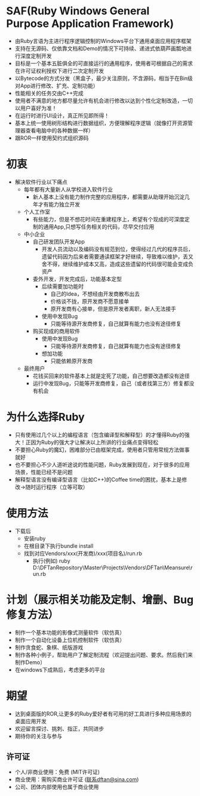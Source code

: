 # SAF(Ruby Windows General Purpose Application Framework)
- 由Ruby言语为主进行程序逻辑控制的Windows平台下通用桌面应用程序框架
- 支持在无源码、仅依靠文档和Demo的情况下可持续、递进式依葫芦画瓢地进行深度定制开发
- 目标是一个基本五脏俱全的可直接运行的通用程序，使用者可根据自己的需求在许可证权利授权下进行二次定制开发
- 以Bytecode的方式分发（黑盒子，最少关注原则，不含源码，相当于在Bin级对App进行修改、扩充、定制功能）
- 性能相关的任务交由C++完成
- 使用者不满意的地方都尽量允许有机会进行修改以达到个性化定制改造，一切以用户喜好为准！
- 在运行时进行UI设计，真正所见即所得！
- 基本上统一使用树形结构进行数据组织，方便理解程序逻辑（就像打开资源管理器查看电脑中的各种数据一样）
- 跟ROR一样使用契约式组织源码
  
# 初衷
- 解决软件行业以下痛点
  - 每年都有大量新人从学校进入软件行业
    - 新人基本上没有能力制作完整的应用程序，都需要从助理开始沉淀几年才有能力独立开发
  - 个人工作室
    - 有些能力，但是不想花时间在重建程序上，希望有个现成的可深度定制的通用App,只想写任务相关的代码，尽早交付应用
  - 中小企业
    - 自己研发团队开发App
      - 开发人员流动以及编码没有规范到位，使得经过几代的程序员后，遗留代码因为后来者需要通读框架才好继续，导致难以维护，丢又舍不得，继续维护成本又高，造成这些遗留的代码很可能会变成负资产
    - 委外开发，开发完成后，功能基本定型
      - 后续需要加功能时
        - 自己的Idea，不想经由开发商散布出去
        - 价格谈不拢，原开发商不愿意接单
        - 原开发商有心接单，但是原开发者离职，新人无法接手
      - 使用中发现Bug
        - 只能等待源开发商修复，自己就算有能力也没有途径修复
    - 购买现成的商用软件
      - 使用中发现Bug
        - 只能等待源开发商修复，自己就算有能力也没有途径修复
      - 想加功能
        - 只能依赖原开发商
  - 最终用户
    - 花钱买回来的软件基本上就是定死了功能，自己想要改造都没有途径
    - 运行中发现Bug，只能等开发商修复，自己（或者找第三方）修复都没有机会

# 为什么选择Ruby
- 只有使用过几个以上的编程语言（包含编译型和解释型）的才懂得Ruby的强大！正因为Ruby的强大才让解决以上所讲的行业痛点变得轻松
- 不要担心Ruby的魔幻，困难部分已由框架完成，使用者只管用常规方法做事就好
- 也不要担心不少人道听途说的性能问题，Ruby发展到现在，对于很多的应用场景，性能已经不是问题
- 解释型语言没有编译型语言（比如C++)的Coffee time的困扰，基本上是修改->随时运行程序（立等可取）

# 使用方法
- 下载后
  - 安装ruby
  - 在根目录下执行bundle install
  - 找到对应Vendors/xxx(开发商)/xxx(项目名)/run.rb
    - 执行(例如) ruby D:\DFTanRepository\Master\Projects\Vendors\DFTan\Meansure\run.rb

# 计划（展示相关功能及定制、增删、Bug修复方法）
- 制作一个基本功能的影像式测量软件（软仿真）
- 制作一个自动化设备上位机控制软件（软仿真）
- 制作贪食蛇、象棋、纸版游戏
- 制作各种小例子，帮助用户了解定制流程（欢迎提出问题、要求。然后我们来制作Demo）
- 在windows下成熟后，考虑更多的平台

# 期望
- 达到桌面版的ROR,让更多的Ruby爱好者有可用的好工具进行多种应用场景的桌面应用开发
- 欢迎留言探讨、挑刺、指正，共同进步
- 期待你的关注与参与
  
## 许可证
- 个人/非商业使用：免费 (MIT许可证)
- 商业使用：需购买商业许可证 (联系dftan@sina.com)
- 公司、团体内部使用也属于商业使用


